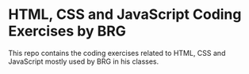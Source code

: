 # HTML, CSS and JavaScript Coding Exercises by BRG

This repo contains the coding exercises related to HTML, CSS and
JavaScript mostly used by BRG in his classes.



